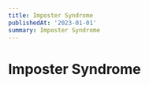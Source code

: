 ```yaml
---
title: Imposter Syndrome
publishedAt: '2023-01-01'
summary: Imposter Syndrome
---
```


# Imposter Syndrome

